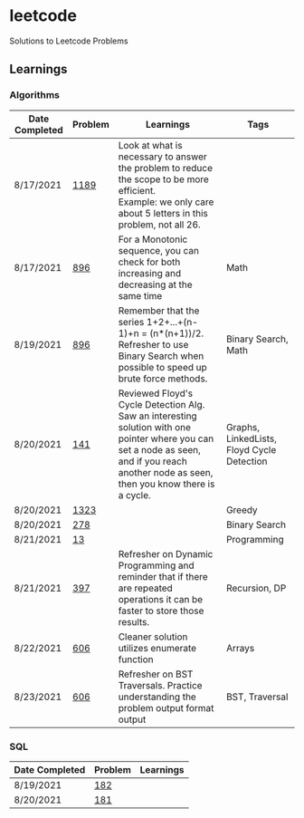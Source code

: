 # leetcode

Solutions to Leetcode Problems

## Learnings

### Algorithms

| Date Completed | Problem                                                          | Learnings                                                                                                                                                                                   | Tags                                       |
| -------------- | ---------------------------------------------------------------- | ------------------------------------------------------------------------------------------------------------------------------------------------------------------------------------------- | ------------------------------------------ |
| 8/17/2021      | [1189](Python_Solutions/1189_Maximum_Number_of_Balloons.py)      | Look at what is necessary to answer the problem to reduce the scope to be more efficient. <br /> Example: we only care about 5 letters in this problem, not all 26.                         |                                            |
| 8/17/2021      | [896](Python_Solutions/896_Monotonic_Array.py)                   | For a Monotonic sequence, you can check for both increasing and decreasing at the same time                                                                                                 | Math                                       |
| 8/19/2021      | [896](Python_Solutions/441_Arranging_Coins.py)                   | Remember that the series 1+2+...+(n-1)+n = (n\*(n+1))/2. Refresher to use Binary Search when possible to speed up brute force methods.                                                      | Binary Search, Math                        |
| 8/20/2021      | [141](Python_Solutions/141_Linked_List_Cycle.py)                 | Reviewed Floyd's Cycle Detection Alg. Saw an interesting solution with one pointer where you can set a node as seen, and if you reach another node as seen, then you know there is a cycle. | Graphs, LinkedLists, Floyd Cycle Detection |
| 8/20/2021      | [1323](Python_Solutions/1323_Maximum_69_Number.py)               |                                                                                                                                                                                             | Greedy                                     |
| 8/20/2021      | [278](Python_Solutions/278_First_Bad_Version.py)                 |                                                                                                                                                                                             | Binary Search                              |
| 8/21/2021      | [13](Python_Solutions/13_Roman_to_Integer.py)                    |                                                                                                                                                                                             | Programming                                |
| 8/21/2021      | [397](Python_Solutions/397_Integer_Replacement.py)               | Refresher on Dynamic Programming and reminder that if there are repeated operations it can be faster to store those results.                                                                | Recursion, DP                              |
| 8/22/2021      | [606](Python_Solutions/1528_Shuffle_String.py)                   | Cleaner solution utilizes enumerate function                                                                                                                                                | Arrays                                     |
| 8/23/2021      | [606](Python_Solutions/606_Construct_String_from_Binary_Tree.py) | Refresher on BST Traversals. Practice understanding the problem output format output                                                                                                        | BST, Traversal                             |

### SQL

| Date Completed | Problem                                                                 | Learnings |
| -------------- | ----------------------------------------------------------------------- | --------- |
| 8/19/2021      | [182](SQL_Solutions/182_Duplicate_Emails.sql)                           |           |
| 8/20/2021      | [181](SQL_Solutions/181_Employees_Earning_More_Than_Their_Managers.sql) |           |
